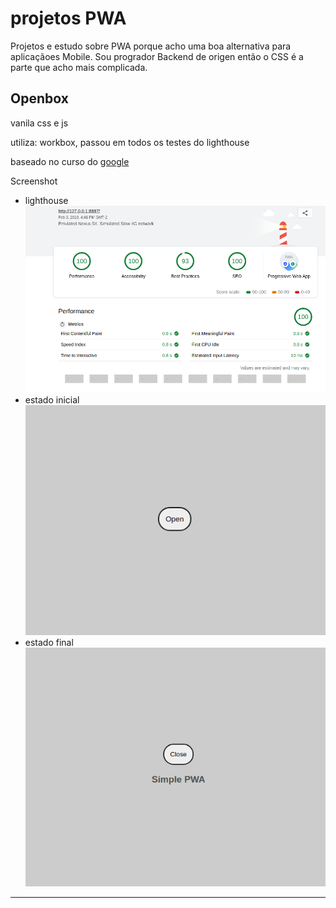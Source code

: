 # projetos PWA
Projetos e estudo sobre PWA porque acho uma boa alternativa para aplicaçãoes Mobile.
Sou progrador Backend de origen então o CSS é a parte que acho mais complicada.



## Openbox
vanila css e js

utiliza: workbox, passou em todos os testes do lighthouse

baseado no curso do [google](https://github.com/googlecodelabs/your-first-pwapp)

Screenshot
- lighthouse ![lighthouse](img/lighthouse-openbox.png)
- estado inicial ![estado 1](img/st1.png)
- estado final ![estado 2](img/st2.png)

-----
